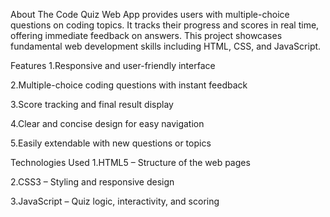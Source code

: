 About
The Code Quiz Web App provides users with multiple-choice questions on coding topics. It tracks their progress and scores in real time, offering immediate feedback on answers. This project showcases fundamental web development skills including HTML, CSS, and JavaScript.

Features
1.Responsive and user-friendly interface

2.Multiple-choice coding questions with instant feedback

3.Score tracking and final result display

4.Clear and concise design for easy navigation

5.Easily extendable with new questions or topics

Technologies Used
1.HTML5 – Structure of the web pages

2.CSS3 – Styling and responsive design

3.JavaScript – Quiz logic, interactivity, and scoring